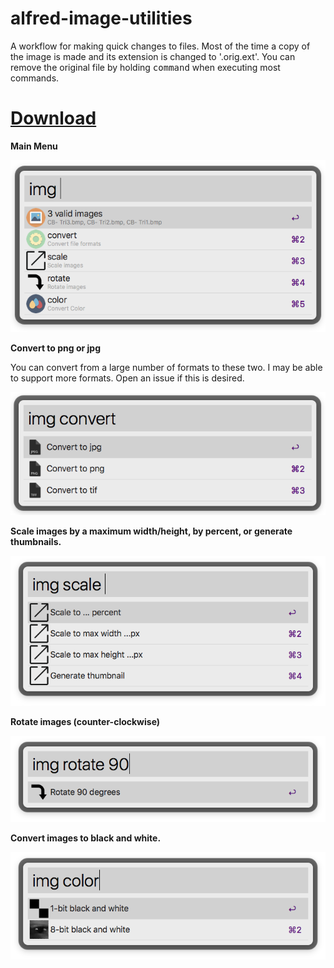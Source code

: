 # alfred-image-utilities

A workflow for making quick changes to files. Most of the time a copy of the image is made and its extension is changed to '.orig.ext'. You can remove the original file by holding <kbd>command</kbd> when executing most commands.

# [Download](https://github.com/danielecook/alfred-image-utilities/releases/latest)

__Main Menu__

![home](screenshots/home.png)

__Convert to png or jpg__

You can convert from a large number of formats to these two.
I may be able to support more formats. Open an issue if this is desired.

![convert](screenshots/convert.png)

__Scale images by a maximum width/height, by percent, or generate thumbnails.__

![scale](screenshots/scale.png)

__Rotate images (counter-clockwise)__

![rotate](screenshots/rotate.png)

__Convert images to black and white.__

![color](screenshots/color.png)

